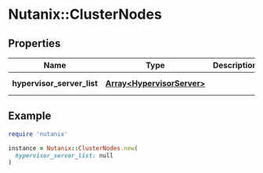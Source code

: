 # Nutanix::ClusterNodes

## Properties

| Name | Type | Description | Notes |
| ---- | ---- | ----------- | ----- |
| **hypervisor_server_list** | [**Array&lt;HypervisorServer&gt;**](HypervisorServer.md) |  | [optional][readonly] |

## Example

```ruby
require 'nutanix'

instance = Nutanix::ClusterNodes.new(
  hypervisor_server_list: null
)
```

